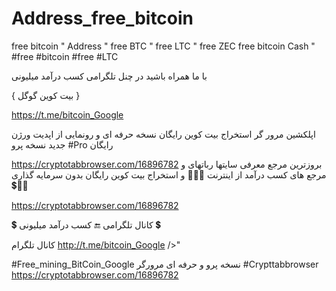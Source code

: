 # Address_free_bitcoin
free bitcoin " Address " free BTC " free LTC " free ZEC free bitcoin Cash " 
#free #bitcoin #free #LTC 

با ما همراه باشید در چنل تلگرامی کسب درآمد میلیونی

 { بیت کوین گوگل }

https://t.me/bitcoin_Google 


اپلکشین مرور گر استخراج بیت کوین رایگان نسخه حرفه ای 
و رونمایی از اپدیت ورژن جدید نسخه پرو
 #Pro رایگان 

https://cryptotabbrowser.com/16896782
بروزترین مرجع معرفی سایتها رباتهای و مرجع های کسب درآمد از اینترنت 📡👨‍💻
و استخراج بیت کوین رایگان  بدون سرمایه گذاری 💲👨‍💻


https://cryptotabbrowser.com/16896782


💲  کانال تلگرامی 🔚 کسب درآمد میلیونی 💲

کانال تلگرام  http://t.me/bitcoin_Google />"

#Free_mining_BitCoin_Google 
نسخه پرو و حرفه ای مرورگر 
#Crypttabbrowser
https://cryptotabbrowser.com/16896782
